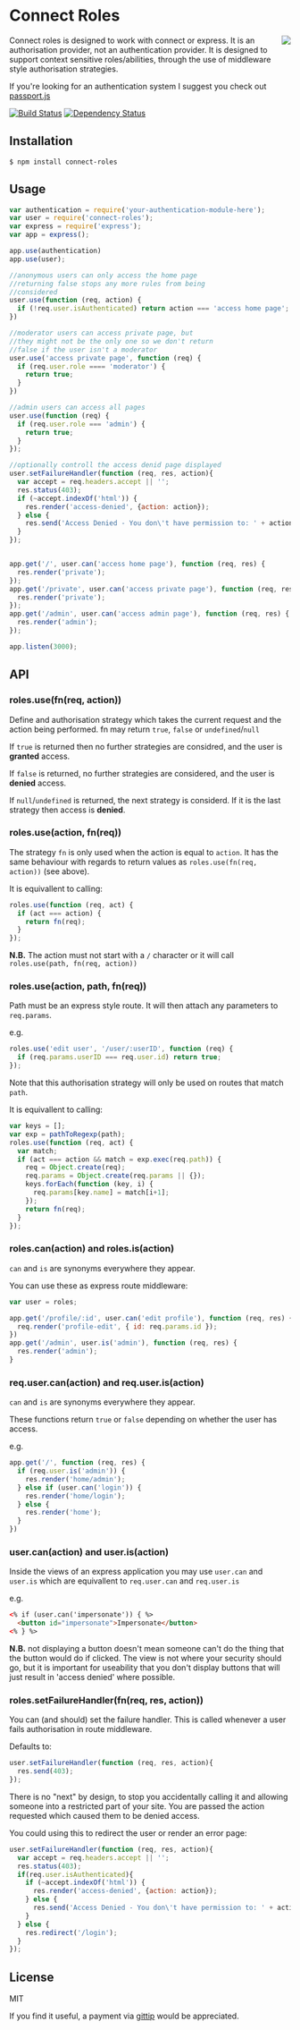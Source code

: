 # Connect Roles
<img src="http://i.imgur.com/opZKqAi.png" align="right"/>

  Connect roles is designed to work with connect or express.  It is an authorisation provider, not an authentication provider.  It is designed to support context sensitive roles/abilities, through the use of middleware style authorisation strategies.

  If you're looking for an authentication system I suggest you check out [passport.js](https://github.com/jaredhanson/passport)

[![Build Status](https://secure.travis-ci.org/ForbesLindesay/connect-roles.png?branch=master)](http://travis-ci.org/ForbesLindesay/connect-roles)
[![Dependency Status](https://gemnasium.com/ForbesLindesay/connect-roles.png)](https://gemnasium.com/ForbesLindesay/connect-roles)

## Installation

    $ npm install connect-roles

## Usage

```javascript
var authentication = require('your-authentication-module-here');
var user = require('connect-roles');
var express = require('express');
var app = express();

app.use(authentication)
app.use(user);

//anonymous users can only access the home page
//returning false stops any more rules from being
//considered
user.use(function (req, action) {
  if (!req.user.isAuthenticated) return action === 'access home page';
})

//moderator users can access private page, but
//they might not be the only one so we don't return
//false if the user isn't a moderator
user.use('access private page', function (req) {
  if (req.user.role ==== 'moderator') {
    return true;
  }
})

//admin users can access all pages
user.use(function (req) {
  if (req.user.role === 'admin') {
    return true;
  }
});

//optionally controll the access denid page displayed
user.setFailureHandler(function (req, res, action){
  var accept = req.headers.accept || '';
  res.status(403);
  if (~accept.indexOf('html')) {
    res.render('access-denied', {action: action});
  } else {
    res.send('Access Denied - You don\'t have permission to: ' + action);
  }
});


app.get('/', user.can('access home page'), function (req, res) {
  res.render('private');
});
app.get('/private', user.can('access private page'), function (req, res) {
  res.render('private');
});
app.get('/admin', user.can('access admin page'), function (req, res) {
  res.render('admin');
});

app.listen(3000);
```

## API

### roles.use(fn(req, action))

  Define and authorisation strategy which takes the current request and the action being performed.  fn may return `true`, `false` or `undefined`/`null`

  If `true` is returned then no further strategies are considred, and the user is **granted** access.

  If `false` is returned, no further strategies are considered, and the user is **denied** access.

  If `null`/`undefined` is returned, the next strategy is considerd.  If it is the last strategy then access is **denied**.

### roles.use(action, fn(req))

  The strategy `fn` is only used when the action is equal to `action`.  It has the same behaviour with regards to return values as `roles.use(fn(req, action))` (see above).

  It is equivallent to calling:

  ```javascript
  roles.use(function (req, act) {
    if (act === action) {
      return fn(req);
    }
  });
  ```

  **N.B.** The action must not start with a `/` character or it will call `roles.use(path, fn(req, action))`

### roles.use(action, path, fn(req))

  Path must be an express style route.  It will then attach any parameters to `req.params`.

  e.g.

```javascript
roles.use('edit user', '/user/:userID', function (req) {
  if (req.params.userID === req.user.id) return true;
});
```

  Note that this authorisation strategy will only be used on routes that match `path`.

  It is equivallent to calling:

```javascript
var keys = [];
var exp = pathToRegexp(path);
roles.use(function (req, act) {
  var match;
  if (act === action && match = exp.exec(req.path)) {
    req = Object.create(req);
    req.params = Object.create(req.params || {});
    keys.forEach(function (key, i) {
      req.params[key.name] = match[i+1];
    });
    return fn(req);
  }
});
```

### roles.can(action) and roles.is(action)

  `can` and `is` are synonyms everywhere they appear.

  You can use these as express route middleware:

```javascript
var user = roles;

app.get('/profile/:id', user.can('edit profile'), function (req, res) {
  req.render('profile-edit', { id: req.params.id });
})
app.get('/admin', user.is('admin'), function (req, res) {
  res.render('admin');
}
```

### req.user.can(action) and req.user.is(action)

  `can` and `is` are synonyms everywhere they appear.

  These functions return `true` or `false` depending on whether the user has access.

  e.g.

```javascript
app.get('/', function (req, res) {
  if (req.user.is('admin')) {
    res.render('home/admin');
  } else if (user.can('login')) {
    res.render('home/login');
  } else {
    res.render('home');
  }
})
```

### user.can(action) and user.is(action)

  Inside the views of an express application you may use `user.can` and `user.is` which are equivallent to `req.user.can` and `req.user.is`

  e.g.

```html
<% if (user.can('impersonate')) { %>
  <button id="impersonate">Impersonate</button>
<% } %>
```

  **N.B.** not displaying a button doesn't mean someone can't do the thing that the button would do if clicked.  The view is not where your security should go, but it is important for useability that you don't display buttons that will just result in 'access denied' where possible.

### roles.setFailureHandler(fn(req, res, action))

  You can (and should) set the failure handler.  This is called whenever a user fails authorisation in route middleware.

  Defaults to:

```javascript
user.setFailureHandler(function (req, res, action){
  res.send(403);
});
```

  There is no "next" by design, to stop you accidentally calling it and allowing someone into a restricted part of your site.  You are passed the action requested which caused them to be denied access.

  You could using this to redirect the user or render an error page:

```javascript
user.setFailureHandler(function (req, res, action){
  var accept = req.headers.accept || '';
  res.status(403);
  if(req.user.isAuthenticated){
    if (~accept.indexOf('html')) {
      res.render('access-denied', {action: action});
    } else {
      res.send('Access Denied - You don\'t have permission to: ' + action);
    }
  } else {
    res.redirect('/login');
  }
});
```

## License

  MIT
  
  If you find it useful, a payment via [gittip](https://www.gittip.com/ForbesLindesay) would be appreciated.